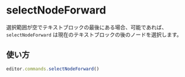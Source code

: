 # selectNodeForward

<!-- If the selection is empty and at the end of a textblock, `selectNodeForward` will select the node after the current textblock if possible. -->

選択範囲が空でテキストブロックの最後にある場合、可能であれば、`selectNodeForward` は現在のテキストブロックの後のノードを選択します。

## 使い方

```js
editor.commands.selectNodeForward()
```
